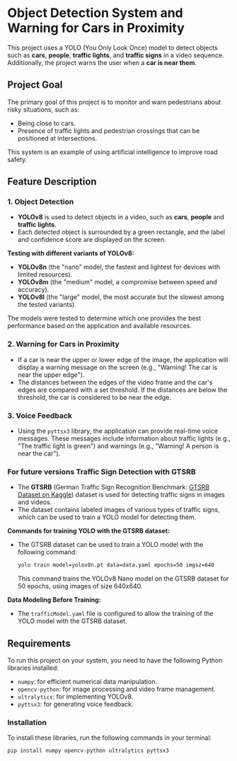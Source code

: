 # Object Detection System and Warning for Cars in Proximity

This project uses a YOLO (You Only Look Once) model to detect objects such as **cars**, **people**, **traffic lights**, and **traffic signs** in a video sequence. Additionally, the project warns the user when a **car is near them**.

## Project Goal

The primary goal of this project is to monitor and warn pedestrians about risky situations, such as:

- Being close to cars.
- Presence of traffic lights and pedestrian crossings that can be positioned at intersections.

This system is an example of using artificial intelligence to improve road safety.

## Feature Description

### 1. **Object Detection**  
   - **YOLOv8** is used to detect objects in a video, such as **cars**, **people** and **traffic lights**.
   - Each detected object is surrounded by a green rectangle, and the label and confidence score are displayed on the screen.

   **Testing with different variants of YOLOv8:**
   - **YOLOv8n** (the "nano" model, the fastest and lightest for devices with limited resources).
   - **YOLOv8m** (the "medium" model, a compromise between speed and accuracy).
   - **YOLOv8l** (the "large" model, the most accurate but the slowest among the tested variants).

   The models were tested to determine which one provides the best performance based on the application and available resources.

### 2. **Warning for Cars in Proximity**
   - If a car is near the upper or lower edge of the image, the application will display a warning message on the screen (e.g., "Warning! The car is near the upper edge").
   - The distances between the edges of the video frame and the car's edges are compared with a set threshold. If the distances are below the threshold, the car is considered to be near the edge.

### 3. **Voice Feedback**
   - Using the `pyttsx3` library, the application can provide real-time voice messages. These messages include information about traffic lights (e.g., "The traffic light is green") and warnings (e.g., "Warning! A person is near the car").

### For future versions **Traffic Sign Detection with GTSRB**
   - The **GTSRB** (German Traffic Sign Recognition Benchmark: [GTSRB Dataset on Kaggle](https://www.kaggle.com/datasets/meowmeowmeowmeowmeow/gtsrb-german-traffic-sign/data)) dataset is used for detecting traffic signs in images and videos.
   - The dataset contains labeled images of various types of traffic signs, which can be used to train a YOLO model for detecting them.

   **Commands for training YOLO with the GTSRB dataset:**
   - The GTSRB dataset can be used to train a YOLO model with the following command:
     ```bash
     yolo train model=yolov8n.pt data=data.yaml epochs=50 imgsz=640
     ```
     This command trains the YOLOv8 Nano model on the GTSRB dataset for 50 epochs, using images of size 640x640.

   **Data Modeling Before Training:**
   - The `trafficModel.yaml` file is configured to allow the training of the YOLO model with the GTSRB dataset.

## Requirements

To run this project on your system, you need to have the following Python libraries installed:

- `numpy`: for efficient numerical data manipulation.
- `opencv-python`: for image processing and video frame management.
- `ultralytics`: for implementing YOLOv8.
- `pyttsx3`: for generating voice feedback.

### Installation

To install these libraries, run the following commands in your terminal:

```bash
pip install numpy opencv-python ultralytics pyttsx3
